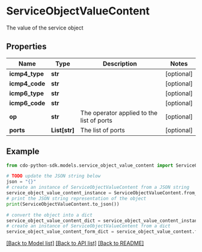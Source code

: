 # ServiceObjectValueContent

The value of the service object

## Properties

Name | Type | Description | Notes
------------ | ------------- | ------------- | -------------
**icmp4_type** | **str** |  | [optional] 
**icmp4_code** | **str** |  | [optional] 
**icmp6_type** | **str** |  | [optional] 
**icmp6_code** | **str** |  | [optional] 
**op** | **str** | The operator applied to the list of ports | [optional] 
**ports** | **List[str]** | The list of ports | [optional] 

## Example

```python
from cdo-python-sdk.models.service_object_value_content import ServiceObjectValueContent

# TODO update the JSON string below
json = "{}"
# create an instance of ServiceObjectValueContent from a JSON string
service_object_value_content_instance = ServiceObjectValueContent.from_json(json)
# print the JSON string representation of the object
print(ServiceObjectValueContent.to_json())

# convert the object into a dict
service_object_value_content_dict = service_object_value_content_instance.to_dict()
# create an instance of ServiceObjectValueContent from a dict
service_object_value_content_form_dict = service_object_value_content.from_dict(service_object_value_content_dict)
```
[[Back to Model list]](../README.md#documentation-for-models) [[Back to API list]](../README.md#documentation-for-api-endpoints) [[Back to README]](../README.md)


